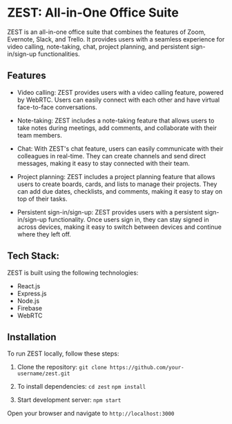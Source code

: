 # ZEST: All-in-One Office Suite
ZEST is an all-in-one office suite that combines the features of Zoom, Evernote, Slack, and Trello. It provides users with a seamless experience for video calling, note-taking, chat, project planning, and persistent sign-in/sign-up functionalities.

## Features
- Video calling: ZEST provides users with a video calling feature, powered by WebRTC. Users can easily connect with each other and have virtual face-to-face conversations.

- Note-taking: ZEST includes a note-taking feature that allows users to take notes during meetings, add comments, and collaborate with their team members.

- Chat: With ZEST's chat feature, users can easily communicate with their colleagues in real-time. They can create channels and send direct messages, making it easy to stay connected with their team.

- Project planning: ZEST includes a project planning feature that allows users to create boards, cards, and lists to manage their projects. They can add due dates, checklists, and comments, making it easy to stay on top of their tasks.

- Persistent sign-in/sign-up: ZEST provides users with a persistent sign-in/sign-up functionality. Once users sign in, they can stay signed in across devices, making it easy to switch between devices and continue where they left off.

## Tech Stack: 

ZEST is built using the following technologies:

- React.js
- Express.js
- Node.js
- Firebase
- WebRTC

## Installation

To run ZEST locally, follow these steps:

  1. Clone the repository:
  `git clone https://github.com/your-username/zest.git`

  2. To install dependencies:
  `cd zest`
  `npm install`

  3. Start development server:
` npm start `

Open your browser and navigate to `http://localhost:3000`


